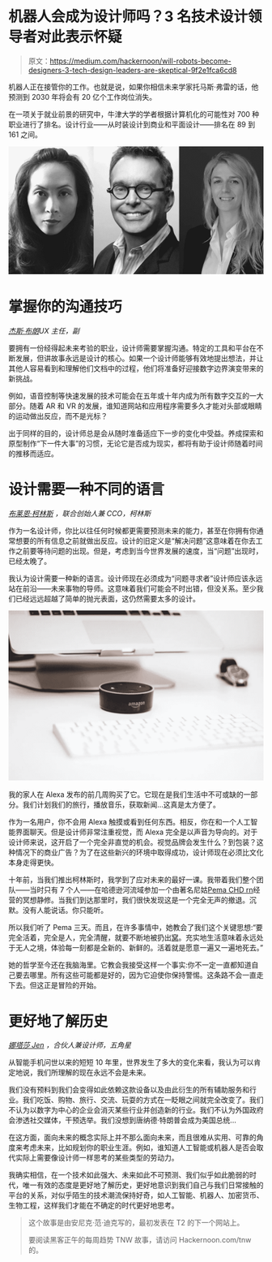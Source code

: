# 机器人会成为设计师吗？3 名技术设计领导者对此表示怀疑

> 原文：<https://medium.com/hackernoon/will-robots-become-designers-3-tech-design-leaders-are-skeptical-9f2e1fca6cd8>

机器人正在接管你的工作。也就是说，如果你相信未来学家托马斯·弗雷的话，他预测到 2030 年将会有 20 亿个工作岗位消失。

在一项关于就业前景的研究中，牛津大学的学者根据计算机化的可能性对 700 种职业进行了排名。设计行业——从时装设计到商业和平面设计——排名在 89 到 161 之间。

![](img/cddbcdffb3f0795cd3b60e12d5b14098.png)

# 掌握你的沟通技巧

[*杰斯·布朗*](https://twitter.com/thejessbee?lang=en)*UX 主任，副*

要拥有一份经得起未来考验的职业，设计师需要掌握沟通。特定的工具和平台在不断发展，但讲故事永远是设计的核心。如果一个设计师能够有效地提出想法，并让其他人容易看到和理解他们文档中的过程，他们将准备好迎接数字边界演变带来的新挑战。

例如，语音控制等快速发展的技术可能会在五年或十年内成为所有数字交互的一大部分。随着 AR 和 VR 的发展，谁知道网站和应用程序需要多久才能对头部或眼睛的运动做出反应，而不是光标？

出于同样的目的，设计师总是会从随时准备适应下一步的变化中受益。养成探索和原型制作“下一件大事”的习惯，无论它是否成为现实，都将有助于设计师随着时间的推移而适应。

# 设计需要一种不同的语言

[*布莱恩·柯林斯*](https://twitter.com/briancollins1?lang=en) *，联合创始人兼 CCO，柯林斯*

作为一名设计师，你比以往任何时候都更需要预测未来的能力，甚至在你拥有你通常想要的所有信息之前就做出反应。设计的旧定义是“解决问题”这意味着在你去工作之前要等待问题的出现。但是，考虑到当今世界发展的速度，当“问题”出现时，已经太晚了。

我认为设计需要一种新的语言。设计师现在必须成为“问题寻求者”设计师应该永远站在前沿——未来事物的导师。这意味着我们可能会不时出错，但没关系。至少我们已经远远超越了简单的抛光表面，这仍然需要太多的设计。

![](img/791e86928d71d566d78e6700ba356f57.png)

我的家人在 Alexa 发布的前几周购买了它。它现在是我们生活中不可或缺的一部分。我们计划我们的旅行，播放音乐，获取新闻…这真是太方便了。

作为一名用户，你不会用 Alexa 触摸或看到任何东西。相反，你在和一个人工智能界面聊天。但是设计师非常注重视觉，而 Alexa 完全是以声音为导向的。对于设计师来说，这开启了一个完全非直觉的机会。视觉品牌会发生什么？到包装？这种情况下的商业广告？为了在这些新兴的环境中取得成功，设计师现在必须比文化本身走得更快。

十年前，当我们推出柯林斯时，我学到了应对未来的最好一课。我带着我们整个团队——当时只有 7 个人——在哈德逊河流域参加一个由著名尼姑[Pema CHD rn](https://www.goodreads.com/author/show/8052.Pema_Ch_dr_n)经营的冥想静修。当我们到达那里时，我们很快发现这是一个完全无声的撤退。沉默。没有人能说话。你只能听。

所以我们听了 Pema 三天。而且，在许多事情中，她教会了我们这个关键思想:“要完全活着，完全是人，完全清醒，就要不断地被扔出[窝](https://thenextweb.com/topic/nest/)。充实地生活意味着永远处于无人之境，体验每一刻都是全新的、新鲜的。活着就是愿意一遍又一遍地死去。”

她的哲学至今还在我脑海里。它教会我接受这样一个事实:你不一定一直都知道自己要去哪里。所有这些可能都是好的，因为它迫使你保持警惕。这条路不会一直走下去。但这正是冒险的开始。

# 更好地了解历史

[*娜塔莎 Jen*](https://twitter.com/njenworks?lang=en) *，合伙人兼设计师，五角星*

从智能手机问世以来的短短 10 年里，世界发生了多大的变化来看，我认为可以肯定地说，我们所理解的现在永远不会是未来。

我们没有预料到我们会变得如此依赖这款设备以及由此衍生的所有辅助服务和行业。我们吃饭、购物、旅行、交流、玩耍的方式在一眨眼之间就完全改变了。我们不认为以数字为中心的企业会消灭某些行业并创造新的行业。我们不认为外国政府会渗透社交媒体，干预选举。我们没想到唐纳德·特朗普会成为美国总统…

在这方面，面向未来的概念实际上并不那么面向未来，而且很难从实用、可靠的角度来考虑未来，比如规划你的职业生涯。例如，谁知道人工智能或机器人是否会取代实际上需要像设计师一样思考的某些类型的劳动力。

我确实相信，在一个技术如此强大、未来如此不可预测、我们似乎如此脆弱的时代，唯一有效的态度是更好地了解历史，更好地意识到我们自己与我们日常接触的平台的关系，对似乎陌生的技术潮流保持好奇，如人工智能、机器人、加密货币、生物工程，这样我们才能在不确定的时代更好地思考。

> 这个故事是由安尼克·范·迪克写的，最初发表在 T2 的下一个网站上。
> 
> 要阅读黑客正午的每周趋势 TNW 故事，请访问 Hackernoon.com/tnw 的。